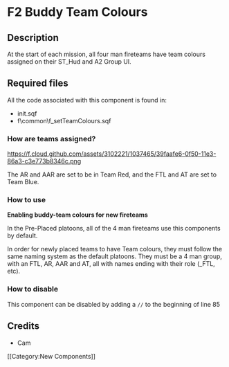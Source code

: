 F2 Buddy Team Colours
=======

Description
-----------

At the start of each mission, all four man fireteams have team colours assigned on their ST_Hud and A2 Group UI.

Required files
--------------

All the code associated with this component is found in:

* init.sqf
* f\common\f_setTeamColours.sqf

### How are teams assigned? ###

https://f.cloud.github.com/assets/3102221/1037465/39faafe6-0f50-11e3-86a3-c3e773b8346c.png

The AR and AAR are set to be in Team Red, and the FTL and AT are set to Team Blue.

### How to use ###

**Enabling buddy-team colours for new fireteams**

In the Pre-Placed platoons, all of the 4 man fireteams use this components by default. 

In order for newly placed teams to have Team colours, they must follow the same naming system as the default platoons. They must be a 4 man group, with an FTL, AR, AAR and AT, all with names ending with their role (_FTL, etc).

### How to disable ###

This component can be disabled by adding a `//` to the beginning of line 85

Credits
-------

* Cam

[[Category:New Components]]

